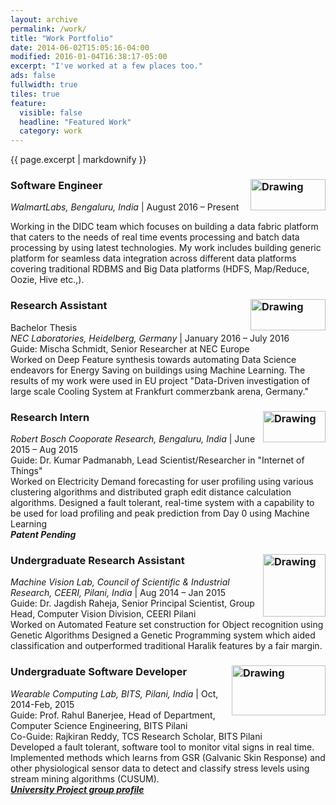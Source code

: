 ```yaml
---
layout: archive
permalink: /work/
title: "Work Portfolio"
date: 2014-06-02T15:05:16-04:00
modified: 2016-01-04T16:38:17-05:00
excerpt: "I've worked at a few places too."
ads: false
fullwidth: true
tiles: true
feature:
  visible: false
  headline: "Featured Work"
  category: work
---
```


{{ page.excerpt | markdownify }}

### Software Engineer <img src="https://prakhar-agarwal.github.io/images/walmartlabs.png" alt="Drawing" width="120" height="50" align="right"/>

*WalmartLabs, Bengaluru, India* \| August 2016 – Present

Working in the DIDC team which focuses on building a data fabric platform that caters to the needs of real time events processing and batch data processing by using latest technologies.
My work includes building generic platform for seamless data integration across different data platforms covering traditional RDBMS and Big Data platforms (HDFS, Map/Reduce, Oozie, Hive etc.,).


### Research Assistant <img src="https://prakhar-agarwal.github.io/images/Nec.png" alt="Drawing" width="120" height="50" align="right"/>

Bachelor Thesis <br />
*NEC Laboratories, Heidelberg, Germany* \| January 2016 – July 2016<br>
Guide: Mischa Schmidt, Senior Researcher at NEC Europe<br>
Worked on Deep Feature synthesis towards automating Data Science endeavors for Energy Saving on buildings using Machine Learning.
The results of my work ​were used in EU project "Data-Driven investigation of large scale Cooling System at Frankfurt commerzbank arena, Germany."

### Research Intern <img src="https://prakhar-agarwal.github.io/images/bosch.png" alt="Drawing" width="100" height="50" align="right"/>

*Robert Bosch Cooporate Research, Bengaluru, India* \| June 2015 – Aug 2015<br>
Guide: Dr. Kumar Padmanabh, Lead Scientist/Researcher in "Internet of Things"<br>
Worked on Electricity Demand forecasting for user profiling using various clustering algorithms and distributed graph edit distance calculation algorithms.
Designed a fault tolerant, real-time system with a capability to be used for load profiling and peak prediction from Day 0 using Machine Learning <br />
***Patent Pending***

### Undergraduate Research Assistant <img src="https://prakhar-agarwal.github.io/images/ceeri.gif" alt="Drawing" width="100" height="100" align="right"/>

*Machine Vision Lab, Council of Scientific & Industrial Research, CEERI, Pilani, India* \| Aug 2014 – Jan 2015 <br>
Guide: Dr. Jagdish Raheja, Senior Principal Scientist, Group Head, Computer Vision Division, CEERI Pilani<br>
Worked on Automated Feature set construction for Object recognition using Genetic Algorithms
Designed a Genetic Programming system which aided classification and outperformed traditional Haralik features by a fair margin.

### Undergraduate Software Developer <img src="https://prakhar-agarwal.github.io/images/bits.gif" alt="Drawing" width="150" height="80" align="right"/>

*Wearable Computing Lab, BITS, Pilani, India* \| Oct, 2014-Feb, 2015 <br>
Guide: Prof. Rahul Banerjee, Head of Department, Computer Science Engineering, BITS Pilani<br>
Co-Guide: Rajkiran Reddy, TCS Research Scholar, BITS Pilani<br>
Developed a fault tolerant, software tool to monitor vital signs in real time.
Implemented methods which learns from GSR (Galvanic Skin Response) and other physiological sensor data to detect and classify stress levels using stream mining algorithms (CUSUM).<br>
[__*University Project group profile*__](http://www.bits-pilani.ac.in/pilani/computerscience/WearablePervasiveNetworkingLaboratory)
